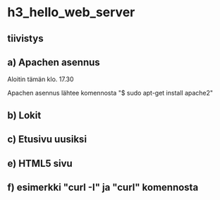 # h3_hello_web_server

## tiivistys

## a) Apachen asennus
Aloitin tämän klo. 17.30

Apachen asennus lähtee komennosta "$ sudo apt-get install apache2"



## b) Lokit

## c) Etusivu uusiksi

## e) HTML5 sivu

## f) esimerkki "curl -I" ja "curl" komennosta

## 
